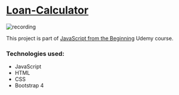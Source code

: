 # [Loan-Calculator](https://gondav.github.io/Loan-Calculator/)

![recording](https://user-images.githubusercontent.com/65767150/125173930-4f94f800-e1c2-11eb-88a1-e14aedadf206.gif)


This project is part of [JavaScript from the Beginning](https://www.udemy.com/course/modern-javascript-from-the-beginning/) Udemy course.

### Technologies used:
  - JavaScript
  - HTML
  - CSS
  - Bootstrap 4
